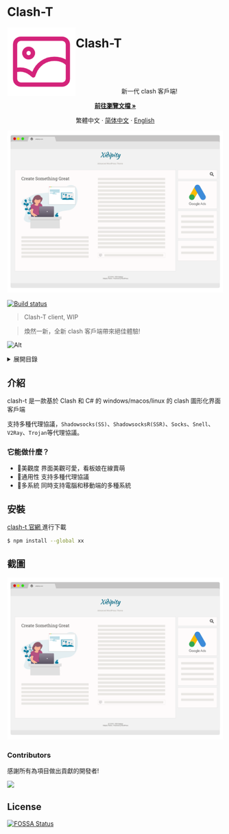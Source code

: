 # Clash-T

<img src="./doc/logo.png" alt="logo" width="160" height="160" align="left" />
<h1>Clash-T</h1>

<br /><br /><br />
<div>
    <p align="center">新一代 clash 客戶端!</p>
    <p align="center"><a href="#"><strong>前往瀏覽文檔 »</strong></a></p>
    <p align="center">
    <a>繁體中文</a>
    ·
    <a href="/README.md">简体中文</a>
    ·
    <a href="/README.md">English</a>
    
  </p>
</div>

![](https://raw.githubusercontent.com/othneildrew/Best-README-Template/master/images/screenshot.png)

[![Build status](https://ci.appveyor.com/api/projects/status/yi0usrmfb98vwc6m?svg=true)](https://ci.appveyor.com/project/andatoshiki/clash-t)

> Clash-T client, WIP

>煥然一新，全新 clash 客戶端帶來絕佳體驗! 
      </a>
</p>

![Alt](https://repobeats.axiom.co/api/embed/ad0ea5aeed4f94795efa42a6ab0ee41313bccc31.svg "Repobeats analytics image")


<!-- TABLE OF CONTENTS -->
<details>
  <summary>展開目錄</summary>
  <ol>
    <li><a href="#recommend">介紹</a></li>
    <li>
      <a href="#install">安裝</a>
    </li>
    <li>
      <a href="#screenshot">截圖</a>
    </li>
    <li>
      <a href="#contributors">Contributors</a>
    </li>
    <li>
      <a href="#license">License</a>
    </li>
  </ol>
</details>

<div id="recommend">

##  介紹

clash-t 是一款基於 Clash 和 C# 的 windows/macos/linux 的 clash 圖形化界面客戶端

支持多種代理協議，`Shadowsocks(SS)`、`ShadowsocksR(SSR)`、`Socks`、`Snell`、`V2Ray`、`Trojan`等代理協議。

### 它能做什麼？

- 💖美觀度 界面美觀可愛，看板娘在線賣萌
- 📂通用性 支持多種代理協議
- 💽多系統 同時支持電腦和移動端的多種系統

</div>

<div id="install">

## 安裝

<a href="#"> clash-t 官網 </a>進行下載

```sh
$ npm install --global xx
```

</div>

<div id="screenshot">

## 截圖
![](https://raw.githubusercontent.com/othneildrew/Best-README-Template/master/images/screenshot.png)

</div>

<div id="contributors">

### Contributors

感謝所有為項目做出貢獻的開發者!

<a href="https://github.com/toshikidev/clash-t/graphs/contributors">
  <img src="https://contrib.rocks/image?repo=toshikidev/clash-t" />
</a>

</div>
<div id="license" >

## License

[![FOSSA Status](https://app.fossa.com/api/projects/git%2Bgithub.com%2Fandatoshiki%2Ftoshiki-proxypool.svg?type=large)](https://app.fossa.com/projects/git%2Bgithub.com%2Fandatoshiki%2Ftoshiki-proxypool?ref=badge_large)
</div>
